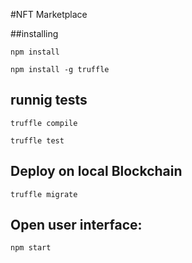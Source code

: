 #NFT Marketplace

##installing

`npm install`

`npm install -g truffle`

## runnig tests

`truffle compile`

`truffle test`

## Deploy on local Blockchain

`truffle migrate`

## Open user interface:

`npm start`
